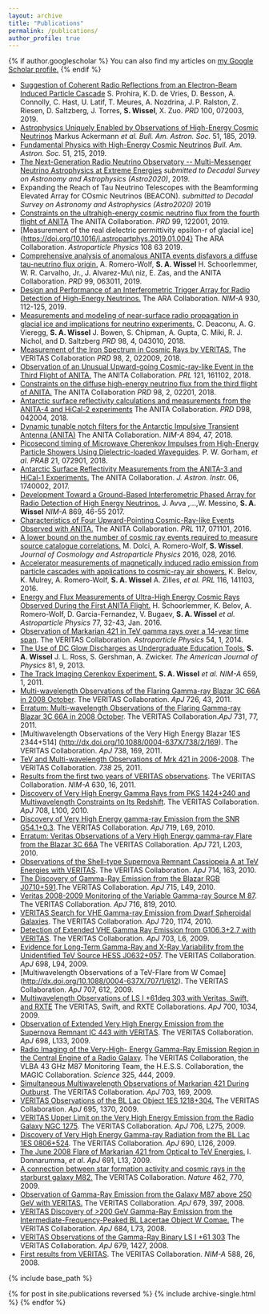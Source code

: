 ```yaml
---
layout: archive
title: "Publications"
permalink: /publications/
author_profile: true
---
```


{% if author.googlescholar %}
  You can also find my articles on <u><a href="{{author.googlescholar}}">my Google Scholar profile</a>.</u>
{% endif %}
+ [Suggestion of Coherent Radio Reflections from an Electron-Beam Induced Particle Cascade](https://doi.org/10.1103/PhysRevD.100.072003) S. Prohira, K. D. de Vries, D. Besson, A. Connolly, C. Hast, U. Latif, T. Meures, A. Nozdrina, J. P. Ralston, Z. Riesen, D. Saltzberg, J. Torres, **S. Wissel**, X. Zuo. *PRD* 100, 072003, 2019.
+ [Astrophysics Uniquely Enabled by Observations of High-Energy Cosmic Neutrinos](http://arxiv.org/abs/arXiv:1903.04334) Markus Ackermann *et al.* *Bull. Am. Astron. Soc.* 51, 185, 2019.
+ [Fundamental Physics with High-Energy Cosmic Neutrinos](http://arxiv.org/abs/arXiv:1903.04333)  *Bull. Am. Astron. Soc.* 51, 215, 2019.  
+ [The Next-Generation Radio Neutrino Observatory -- Multi-Messenger Neutrino Astrophysics at Extreme Energies](https://arxiv.org/abs/1907.12526) *submitted to Decadal Survey on Astronomy and Astrophysics (Astro2020)*, 2019.  
+ Expanding the Reach of Tau Neutrino Telescopes with the Beamforming Elevated Array for COsmic Neutrinos (BEACON). *submitted to Decadal Survey on Astronomy and Astrophysics (Astro2020)* 2019  
+ [Constraints on the ultrahigh-energy cosmic neutrino flux from the fourth flight of ANITA](https://doi.org/10.1103/PhysRevD.99.122001) The ANITA Collaboration. *PRD* 99, 122001, 2019.  
+ [Measurement of the real dielectric permittivity epsilon-r of glacial ice]{https://doi.org/10.1016/j.astropartphys.2019.01.004} The ARA Collaboration. *Astroparticle Physics* 108 63 2019.
+ [Comprehensive analysis of anomalous ANITA events disfavors a diffuse tau-neutrino flux origin.](https://doi.org/10.1103/PhysRevD.99.063011) A. Romero-Wolf, **S. A. Wissel** H. Schoorlemmer, W. R. Carvalho, Jr., J. Alvarez-Mu\ niz, E. Zas, and the ANITA Collaboration. *PRD* 99, 063011, 2019.   
+ [Design and Performance of an Interferometric Trigger Array for Radio Detection of High-Energy Neutrinos.](https://doi.org/10.1016/j.nima.2019.01.067) The ARA Collaboration. *NIM-A* 930, 112-125, 2019.   
+ [Measurements and modeling of near-surface radio propagation in glacial ice and implications for neutrino experiments.](https://doi.org/10.1103/PhysRevD.98.043010) C. Deaconu, A. G. Vieregg, **S. A. Wissel** J. Bowen, S. Chipman, A. Gupta, C. Miki, R. J. Nichol, and D. Saltzberg *PRD*  98, 4, 043010, 2018.  
+ [Measurement of the Iron Spectrum in Cosmic Rays by VERITAS.](https://doi.org/10.1103/PhysRevD.98.022009) The VERITAS Collaboration *PRD* 98, 2, 022009, 2018.  
+ [Observation of an Unusual Upward-going Cosmic-ray-like Event in the Third Flight of ANITA.](https://journals.aps.org/prl/abstract/10.1103/PhysRevLett.121.161102) The ANITA Collaboration. *PRL* 121, 161102, 2018.  
+ [Constraints on the diffuse high-energy neutrino flux from the third flight of ANITA.](https://doi.org/10.1103/PhysRevD.98.022001) The ANITA Collaboration *PRD*  98, 2, 02201, 2018.  
+ [Antarctic surface reflectivity calculations and measurements from the ANITA-4 and HiCal-2 experiments](https://doi.org/10.1103/PhysRevD.98.042004) The ANITA Collaboration. *PRD* D98, 042004, 2018.  
+ [Dynamic tunable notch filters for the Antarctic Impulsive Transient Antenna (ANITA)](https://doi.org/10.1016/j.nima.2018.03.059) The ANITA Collaboration. *NIM-A* 894, 47, 2018.  
+ [Picosecond timing of Microwave Cherenkov Impulses from High-Energy Particle Showers Using Dielectric-loaded Waveguides](https://doi.org/10.1103/PhysRevAccelBeams.21.072901). P. W. Gorham, *et al*. *PRAB* 21, 072901, 2018.  
+ [Antarctic Surface Reflectivity Measurements from the ANITA-3 and HiCal-1 Experiments.](https://doi.org/10.1142/S2251171717400025) The ANITA Collaboration. *J. Astron. Instr.* 06, 1740002, 2017.  
+ [Development Toward a Ground-Based Interferometric Phased Array for Radio Detection of High Energy Neutrinos.](https://doi.org/10.1016/j.nima.2017.07.009) J. Avva ,...,W. Messino, **S. A. Wissel** *NIM-A*  869, 46-55 2017.  
+ [Characteristics of Four Upward-Pointing Cosmic-Ray-like Events Observed with ANITA.](https://doi.org/10.1103/PhysRevLett.117.071101) The ANITA Collaboration. *PRL* 117, 071101, 2016.   
+ [A lower bound on the number of cosmic ray events required to measure source catalogue correlations.](https://doi.org/10.1088/1475-7516/2016/10/028) M. Dolci, A. Romero-Wolf, **S. Wissel**. *Journal of Cosmology and Astroparticle Physics* 2016, 028, 2016.  
+ [Accelerator measurements of magnetically induced radio emission from particle cascades with applications to cosmic-ray air showers.](https://doi.org/10.1103/PhysRevLett.116.141103) K. Belov, K. Mulrey, A. Romero-Wolf, **S. A. Wissel** A. Zilles, *et al.* *PRL* 116, 141103, 2016.  
+ [Energy and Flux Measurements of Ultra-High Energy Cosmic Rays Observed During the First ANITA Flight.](https://doi.org/10.22323/1.236.0272) H. Schoorlemmer, K. Belov, A. Romero-Wolf, D. Garcia-Fernandez, V. Bugaev, **S. A. Wissel** *et al.* *Astroparticle Physics* 77, 32-43, Jan. 2016.   
+ [Observation of Markarian 421 in TeV gamma rays over a 14-year time span](http://dx.doi.org/http://dx.doi.org/10.1016/j.astropartphys.2013.10.004). The VERITAS Collaboration. *Astroparticle Physics* 54, 1, 2014.  
+ [The Use of DC Glow Discharges as Undergraduate Education Tools.](https://doi.org/10.1119/1.4811435) **S. A. Wissel** J. L. Ross, S. Gershman, A. Zwicker. *The American Journal of Physics* 81, 9, 2013.  
+ [The Track Imaging Cerenkov Experiment.](http://dx.doi.org/10.1016/j.nima.2011.07.016) **S. A. Wissel** *et al.* *NIM-A* 659, 1, 2011.  
+ [Multi-wavelength Observations of the Flaring Gamma-ray Blazar 3C 66A in 2008 October](http://dx.doi.org/10.1088/0004-637X/726/1/43). The VERITAS Collaboration. *ApJ* 726, 43, 2011.  
+ [Erratum: Multi-wavelength Observations of the Flaring Gamma-ray Blazar 3C 66A in 2008 October](http://dx.doi.org/10.1088/0004-637X/731/1/77). The VERITAS Collaboration.*ApJ* 731, 77, 2011.  
+ [Multiwavelength Observations of the Very High Energy Blazar 1ES 2344+514] (http://dx.doi.org/10.1088/0004-637X/738/2/169). The VERITAS Collaboration. *ApJ* 738, 169, 2011.  
+ [TeV and Multi-wavelength Observations of Mrk 421 in 2006-2008](http://dx.doi.org/10.1088/0004-637X/738/1/25). The VERITAS Collaboration. *738* 25, 2011.  
+ [Results from the first two years of VERITAS observations](http://dx.doi.org/10.1016/j.nima.2010.06.019). The VERITAS Collaboration. *NIM-A* 630, 16, 2011.  
+ [Discovery of Very High Energy Gamma Rays from PKS 1424+240 and Multiwavelength Constraints on Its Redshift](http://dx.doi.org/10.1088/2041-8205/708/2/L100). The VERITAS Collaboration. *ApJ* 708, L100, 2010.  
+ [Discovery of Very High Energy gamma-ray Emission from the SNR G54.1+0.3](http://dx.doi.org/10.1088/2041-8205/719/1/L69). The VERITAS Collaboration. *ApJ* 719, L69, 2010.  
+ [Erratum: Veritas Observations of a Very High Energy gamma-ray Flare from the Blazar 3C 66A](http://dx.doi.org/10.1088/2041-8205/721/2/L203) The VERITAS Collaboration. *ApJ* 721, L203, 2010.  
+ [Observations of the Shell-type Supernova Remnant Cassiopeia A at TeV Energies with VERITAS](http://dx.doi.org/10.1088/0004-637X/714/1/163). The VERITAS Collaboration. *ApJ* 714, 163, 2010.  
+ [The Discovery of Gamma-Ray Emission from the Blazar RGB J0710+591](http://dx.doi.org/10.1088/2041-8205/715/1/L49).The VERITAS Collaboration. *ApJ* 715, L49, 2010.  
+ [Veritas 2008-2009 Monitoring of the Variable Gamma-ray Source M 87](http://dx.doi.org/10.1088/0004-637X/716/1/819). The VERITAS Collaboration. *ApJ* 716, 819, 2010.  
+ [VERITAS Search for VHE Gamma-ray Emission from Dwarf Spheroidal Galaxies](http://dx.doi.org/10.1088/0004-637X/720/2/1174). The VERITAS Collaboration. *ApJ* 720, 1174, 2010.  
+ [Detection of Extended VHE Gamma Ray Emission from G106.3+2.7 with VERITAS](http://dx.doi.org/10.1088/0004-637X/703/1/L6). The VERITAS Collaboration. *ApJ* 703, L6, 2009.  
+ [Evidence for Long-Term Gamma-Ray and X-Ray Variability from the Unidentified TeV Source HESS J0632+057](http://dx.doi.org/10.1088/0004-637X/698/2/L94). The VERITAS Collaboration. *ApJ* 698, L94, 2009.  
+ [Multiwavelength Observations of a TeV-Flare from W Comae] (http://dx.doi.org/10.1088/0004-637X/707/1/612). The VERITAS Collaboration. *ApJ* 707, 612, 2009.  	
+ [Multiwavelength Observations of LS I +61deg 303 with Veritas, Swift, and RXTE](http://dx.doi.org/10.1088/0004-637X/700/2/1034) The VERITAS, Swift, and RXTE Collaborations. *ApJ* 700, 1034, 2009.  
+ [Observation of Extended Very High Energy Emission from the Supernova Remnant IC 443 with VERITAS](http://dx.doi.org/10.1088/0004-637X/698/2/L133). The VERITAS Collaboration. *ApJ* 698, L133, 2009.  
+ [Radio Imaging of the Very-High- Energy Gamma-Ray Emission Region in the Central Engine of a Radio Galaxy](http://dx.doi.org/10.1126/science.1175406). The VERITAS Collaboration, the VLBA 43 GHz M87 Monitoring Team, the H.E.S.S. Collaboration, the MAGIC Collaboration. *Science* 325, 444, 2009.  
+ [Simultaneous Multiwavelength Observations of Markarian 421 During Outburst](http://dx.doi.org/10.1088/0004-637X/703/1/169). The VERITAS Collaboration. *ApJ* 703, 169, 2009.  
+ [VERITAS Observations of the BL Lac Object 1ES 1218+304.](http://dx.doi.org/10.1088/0004-637X/695/2/1370) The VERITAS Collaboration. *ApJ* 695, 1370, 2009.  
+ [VERITAS Upper Limit on the Very High Energy Emission from the Radio Galaxy NGC 1275](http://dx.doi.org/10.1088/0004-637X/695/2/1370). The VERITAS Collaboration. *ApJ* 706, L275, 2009.  
+ [Discovery of Very High Energy Gamma-ray Radiation from the BL Lac 1ES 0806+524](http://dx.doi.org/10.1088/0004-637X/690/2/L126). The VERITAS Collaboration. *ApJ* 690, L126, 2009.  
+ [The June 2008 Flare of Markarian 421 from Optical to TeV Energies.](http://dx.doi.org/10.1088/0004-637X/691/1/L13) I. Donnarumma, *et al*. *ApJ* 691, L13, 2009.  
+ [A connection between star formation activity and cosmic rays in the starburst galaxy M82.](http://dx.doi.org/10.1038/nature08557) The VERITAS Collaboration. *Nature* 462, 770, 2009.  
+ [Observation of Gamma-Ray Emission from the Galaxy M87 above 250 GeV with VERITAS.](http://dx.doi.org/10.1086/587458) The VERITAS Collaboration. *ApJ* 679, 397, 2008.  
+ [VERITAS Discovery of >200 GeV Gamma-Ray Emission from the Intermediate-Frequency-Peaked BL Lacertae Object W Comae.](http://dx.doi.org/10.1086/592244) The VERITAS Collaboration. *ApJ* 684, L73, 2008.  
+ [VERITAS Observations of the Gamma-Ray Binary LS I +61 303](http://dx.doi.org/10.1086/587736) The VERITAS Collaboration. *ApJ* 679, 1427, 2008.  
+ [First results from VERITAS](http://dx.doi.org/10.1016/j.nima.2008.01.020). The VERITAS Collaboration. *NIM-A* 588, 26, 2008.  


{% include base_path %}

{% for post in site.publications reversed %}
  {% include archive-single.html %}
{% endfor %}
